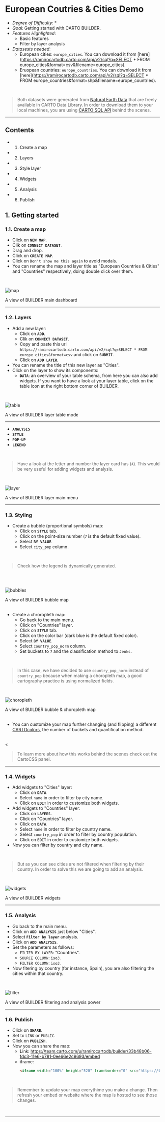 # European Coutries & Cities Demo

* *Degree of Difficulty*: *
* *Goal*: Getting started with CARTO BUILDER.
* *Features Highlighted*:
  * Basic features
  * Filter by layer analysis
* *Datasests needed*:
  * European cities: `europe_cities`. You can download it from [here](https://ramirocartodb.carto.com/api/v2/sql?q=SELECT * FROM europe_cities&format=csv&filename=europe_cities).
  * Eruopean countries: `europe_countries`. You can download it from [here](https://ramirocartodb.carto.com/api/v2/sql?q=SELECT * FROM europe_countries&format=shp&filename=europe_countries).

<br>

> Both datasets were generated from [Natural Earth Data](http://www.naturalearthdata.com/) that are freely available in CARTO Data Library. In order to download them to your local machines, you are using [CARTO SQL API](https://carto.com/docs/carto-engine/sql-api) behind the scenes.

<hr>

## Contents

<!-- MarkdownTOC -->

- 1. Create a map
- 2. Layers
- 3. Style layer
- 4. Widgets
- 5. Analysis
- 6. Publish

<!-- /MarkdownTOC -->


## 1. Getting started <a name="getting-started"></a>

### 1.1. Create a map <a name="map"></a>

* Click on **`NEW MAP`**.
* Clik on **`CONNECT DATASET`**.
* Drag and drop.
* Click on **`CREATE MAP`**.
* Click on `Don't show me this again` to avoid modals.
* You can rename the map and layer title as "European Countries & Cities" and "Countries" respectively, doing double click over them.

<br>

![map](imgs/map.png)
<figcaption>A view of BUILDER main dashboard</figcaption>

<hr>


### 1.2. Layers <a name="layers"></a>

* Add a new layer:
  * Click on **`ADD`**.
  * Clik on **`CONNECT DATASET`**.
  * Copy and paste this url `https://ramirocartodb.carto.com/api/v2/sql?q=SELECT * FROM europe_cities&format=csv` and click on **`SUBMIT`**.
  * Click on **`ADD LAYER`**.
* You can rename the title of this new layer as "Cities".
* Click on the layer to show its components: 
  * **`DATA`**: an overview of your table schema, from here you can also add widgets. If you want to have a look at your layer table, click on the table icon at the right bottom corner of BUILDER.

<br>

![table](imgs/table.png)
<figcaption>A view of BUILDER layer table mode</figcaption>

<hr>

  * **`ANALYSIS`**
  * **`STYLE`**
  * **`POP-UP`**
  * **`LEGEND`**

<br>

> Have a look at the letter and number the layer card has (`A`). This would be very useful for adding widgets and analysis.

<br>

![layer](imgs/layer.png)
<figcaption>A view of BUILDER layer main menu</figcaption>

<hr>

### 1.3. Styling <a name="styling"></a>

* Create a bubble (proportional symbols) map:
  * Click on **`STYLE`** tab.
  * Click on the point-size number (`7` is the default fixed value).
  * Select **`BY VALUE`**.
  * Select `city_pop` column.

<br>

> Check how the legend is dynamically generated.

<br>

<br>

![bubbles](imgs/bubbles.png)
<figcaption>A view of BUILDER bubble map</figcaption>

<br>

* Create a chroropleth map:
  * Go back to the main menu.
  * Click on "Countries" layer.
  * Click on **`STYLE`** tab.
  * Click on the color bar (dark blue is the default fixed color).
  * Select **`BY VALUE`**.
  * Select `country_pop_norm` column.
  * Set buckets to `7` and the classification method to `Jenks`.

<br>

> In this case, we have decided to use `country_pop_norm` instead of `country_pop` because when making a choropleth map, a good cartography practice is using normalized fields.

<br>

![choropleth](imgs/basic/choropleth.png)
<figcaption>A view of BUILDER bubble & choropleth map</figcaption>

<br>

* You can customize your map further changing (and flipping) a different [CARTOcolors](https://carto.com/carto-colors/), the number of buckets and quantification method.

<br><

> To learn more about how this works behind the scenes check out the CartoCSS panel.

<hr>

### 1.4. Widgets <a name="widgets"></a>

* Add widgets to "Cities" layer:
  * Click on **`DATA`**.
  * Select `name` in order to filter by city name.
  * Click on **`EDIT`** in order to customize both widgets.
* Add widgets to "Countries" layer:
  * Click on **`LAYERS`**.
  * Click on "Countries" layer.
  * Click on **`DATA`**.
  * Select `name` in order to filter by country name.
  * Select `country_pop` in order to filter by country population.
  * Click on **`EDIT`** in order to customize both widgets.
* Now you can filter by country and city name. 

<br>

> But as you can see cities are not filtered when filtering by their country. In order to solve this we are going to add an analysis.

<br>

![widgets](imgs/widgets.png)
<figcaption>A view of BUILDER widgets</figcaption>

<hr>

### 1.5. Analysis <a name="analysis"></a>

* Go back to the main menu.
* Click on **`ADD ANALYSIS`** just below "Cities".
* Select **`Filter by layer`** analysis.
* Click on **`ADD ANALYSIS`**.
* Set the parameters as follows:
  * `FILTER BY LAYER`: "Countries".
  * `SOURCE COLUMN`: `iso3`.
  * `FILTER COLUMN`: `iso3`.
* Now fitering by country (for instance, Spain), you are also filtering the cities within that country. 

<br>

![filter](imgs/filter.png)
<figcaption>A view of BUILDER filtering and analysis power</figcaption>

<hr>

### 1.6. Publish <a name="publish"></a>

* Click on **`SHARE`**.
* Set to `LINK` or `PUBLIC`.
* Click on **`PUBLISH`**.
* Now you can share the map:
  * Link: https://team.carto.com/u/ramirocartodb/builder/33b48b06-fdc3-11e6-b781-0ee66e2c9693/embed
  * iframe:
	```html
	<iframe width="100%" height="520" frameborder="0" src="https://team.carto.com/u/ramirocartodb/builder/33b48b06-fdc3-11e6-b781-0ee66e2c9693/embed" allowfullscreen webkitallowfullscreen mozallowfullscreen oallowfullscreen msallowfullscreen></iframe>
	```

<br>

> Remember to update your map everythime you make a change. Then refresh your embed or website where the map is hosted to see those changes.

<br>

<hr>

